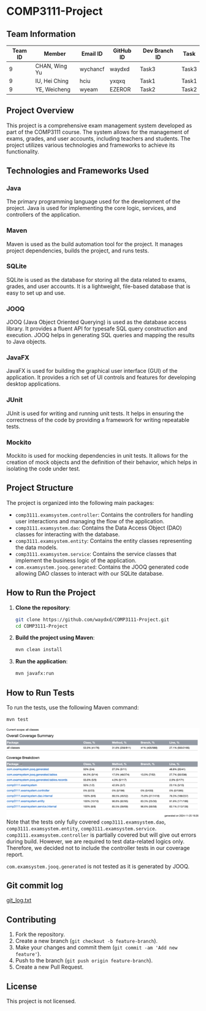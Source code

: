 # COMP3111-Project

## Team Information

| Team ID | Member           | Email ID | GitHub ID | Dev Branch ID | Task  |
|---------|------------------|----------|-----------|---------------|-------|
| 9       | CHAN, Wing Yu    | wychancf | waydxd    | Task3         | Task3 |
| 9       | IU, Hei Ching    | hciu     | yxqxq     | Task1         | Task1 |
| 9       | YE, Weicheng     | wyeam    | EZEROR    | Task2         | Task2 |

## Project Overview

This project is a comprehensive exam management system developed as part of the COMP3111 course. The system allows for the management of exams, grades, and user accounts, including teachers and students. The project utilizes various technologies and frameworks to achieve its functionality.

## Technologies and Frameworks Used

### Java
The primary programming language used for the development of the project. Java is used for implementing the core logic, services, and controllers of the application.

### Maven
Maven is used as the build automation tool for the project. It manages project dependencies, builds the project, and runs tests.

### SQLite
SQLite is used as the database for storing all the data related to exams, grades, and user accounts. It is a lightweight, file-based database that is easy to set up and use.

### JOOQ
JOOQ (Java Object Oriented Querying) is used as the database access library. It provides a fluent API for typesafe SQL query construction and execution. JOOQ helps in generating SQL queries and mapping the results to Java objects.

### JavaFX
JavaFX is used for building the graphical user interface (GUI) of the application. It provides a rich set of UI controls and features for developing desktop applications.

### JUnit
JUnit is used for writing and running unit tests. It helps in ensuring the correctness of the code by providing a framework for writing repeatable tests.

### Mockito
Mockito is used for mocking dependencies in unit tests. It allows for the creation of mock objects and the definition of their behavior, which helps in isolating the code under test.

## Project Structure

The project is organized into the following main packages:

- `comp3111.examsystem.controller`: Contains the controllers for handling user interactions and managing the flow of the application.
- `comp3111.examsystem.dao`: Contains the Data Access Object (DAO) classes for interacting with the database.
- `comp3111.examsystem.entity`: Contains the entity classes representing the data models.
- `comp3111.examsystem.service`: Contains the service classes that implement the business logic of the application.
- `com.examsystem.jooq.generated`: Contains the JOOQ generated code allowing DAO classes to interact with our SQLite database.

## How to Run the Project

1. **Clone the repository**:
   ```sh
   git clone https://github.com/waydxd/COMP3111-Project.git
   cd COMP3111-Project
   ```

2. **Build the project using Maven**:
   ```sh
   mvn clean install
   ```

3. **Run the application**:
   ```sh
   mvn javafx:run
   ```

## How to Run Tests

To run the tests, use the following Maven command:
```sh
mvn test
```
![Screenshot 2024-11-25 at 19-30-07 Coverage Report Summary.png](screenshots/Screenshot%202024-11-25%20at%2019-30-07%20Coverage%20Report%20Summary.png)
Note that the tests only fully covered `comp3111.examsystem.dao`, `comp3111.examsystem.entity`, `comp3111.examsystem.service`. `comp3111.examsystem.controller` is partially covered but will give out errors during build. However, we are required to test data-related logics only. Therefore, we decided not to include the controller tests in our coverage report.

`com.examsystem.jooq.generated` is not tested as it is generated by JOOQ.

## Git commit log
[git_log.txt](git_log.txt)

## Contributing

1. Fork the repository.
2. Create a new branch (`git checkout -b feature-branch`).
3. Make your changes and commit them (`git commit -am 'Add new feature'`).
4. Push to the branch (`git push origin feature-branch`).
5. Create a new Pull Request.

## License

This project is not licensed.
